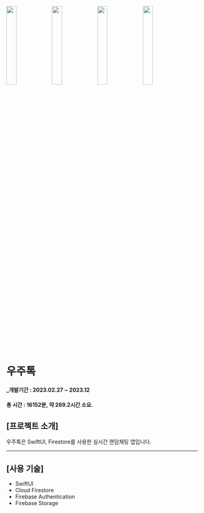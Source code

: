 <img width="23%" src="https://github.com/SeongbinJo/Space_Talk/assets/86182850/766a4920-147c-433c-9dd0-b4c1f1fc7320"/> <img width="23%" src="https://github.com/SeongbinJo/Space_Talk/assets/86182850/32636421-3f43-4c81-9f06-c7563db0c07d"/> <img width="23%" src="https://github.com/SeongbinJo/Space_Talk/assets/86182850/2e4cf86a-ecff-4a07-8756-f1c70ee3a9f0"/> <img width="23%" src="https://github.com/SeongbinJo/BinPocket/assets/86182850/bb2c12c0-e1ed-4033-b691-9bf21dc77b2d](https://github.com/SeongbinJo/Space_Talk/assets/86182850/6aa34e52-9220-4fab-9ca9-c8d6e4841eb3"/>


# 우주톡
#### _개발기간 : 2023.02.27 ~ 2023.12
#### 총 시간 : 16152분, 약 269.2시간 소요.



## [프로젝트 소개]

우주톡은 SwiftUI, Firestore를 사용한 실시간 랜덤채팅 앱입니다.

---

## [사용 기술]

* SwiftUI
* Cloud Firestore
* Firebase Authentication
* Firebase Storage
